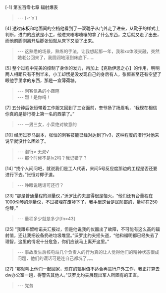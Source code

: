 
[-1] 第五百零七章 辐射爆表
>--- (〃′o`)<br>

[4] 透过床板和地面间的空档他看到了一双靴子从门外走了进来，从靴子的样式上判断，进门的应该是小工，他进来嘟嘟囔囔的拿了什么东西，之后就又走了出去，而他前脚刚离开后脚张恒就从床下又滚了出来。
>--- 这熟悉的场景，熟练的手法，让我想起那一年，我和xx体液交融，突然她老公回来了，我圆润地滚到床底下……<br>

[5] 整个过程中完美的控制了身体的发力，再加上【克勒伊思之心】的作用，明明两人相距只有不到半米，小工却愣是没发现自己的身后有人，张恒甚至还有空望了眼他手里拿的东西，那是一盒薄荷糖。
>--- 刺客信条的小聋瞎<br>
>--- 烈！是你吗！<br>

[7] 五分钟后张恒带着工作服又回到了三女面前，奎爷扬了扬眉毛，“我现在相信你真的是排行榜上第一名的西蒙了。”
>--- 一男三女，小呆绝对故意的<br>

[10] 经历过罗马副本，张恒的刺客技能已经对达到了lv3，这种程度的潜行对他来说早就没什么困难了。
>--- 潜行× 无双√<br>
>--- 那个时候不是lv2吗？我记错了？<br>

[14] “找个人问问吧，就说我们是工人代表，来问5号反应度那边的工程是否还要进行下去。”张恒对椰子道。
>--- 睁眼说瞎话可还行？<br>

[23] “那是普通量程的测量仪，”沃罗比约夫显得很是恼火，“他们还有台量程在1000伦琴的测量仪，不过被埋在废墟下了，我手里这台是民防部的，量程在250伦琴。”
>--- 量程多少就是多少[fn=43]<br>

[25] “我跟布留哈诺夫汇报过，但是他说我的仪器出了故障，不可能有这么高的辐射值，还让我把设备扔进垃圾堆里。”沃罗比约夫摇头道，“他和福明都已经失去了理智，这里的情况十分危急，你们应该马上离开这里。”
>--- 事故发生后核电站几个负责人的行为真的让人觉得他们的精神状态很成问题，他们的谎话可是连自己都坑了。。。<br>

[27] “那就叫上他们一起回家，现在的辐射值不适合再进行户外工作，我正打算去dw办公室一趟，得警告其他人。”沃罗比约夫展现出军人所固有的正直。
>--- 党务<br>

